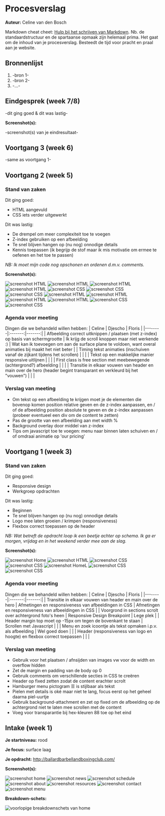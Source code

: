 # Procesverslag
**Auteur:** Celine van den Bosch

Markdown cheat cheet: [Hulp bij het schrijven van Markdown](https://github.com/adam-p/markdown-here/wiki/Markdown-Cheatsheet). Nb. de standaardstructuur en de spartaanse opmaak zijn helemaal prima. Het gaat om de inhoud van je procesverslag. Besteedt de tijd voor pracht en praal aan je website.



## Bronnenlijst
1. -bron 1-
2. -bron 2-
3. -...-



## Eindgesprek (week 7/8)

-dit ging goed & dit was lastig-

**Screenshot(s):**

-screenshot(s) van je eindresultaat-



## Voortgang 3 (week 6)

-same as voortgang 1-



## Voortgang 2 (week 5)

### Stand van zaken

Dit ging goed: 
* HTML aangevuld
* CSS iets verder uitgewerkt

Dit was lastig:
* De drempel om meer complexiteit toe te voegen
* Z-index gebruiken op een afbeelding
* Te snel blijven hangen op (nu nog) onnodige details
* Kennis toepassen (ik begrijp de stof maar ik mis motivatie om ermee te oefenen en het toe te passen)

*NB: Ik moet mijn code nog opschonen en ordenen d.m.v. comments.*

**Screenshot(s):**

![screenshot HTML](images/Voortgang2.0HTML.JPG)
![screenshot HTML](images/Voortgang2.1HTML.JPG)
![screenshot HTML](images/Voortgang2.2HTML.JPG)
![screenshot HTML](images/Voortgang2.3HTML.JPG)
![screenshot CSS](images/Voortgang2.4CSS.JPG)
![screenshot CSS](images/Voortgang2.5CSS.JPG)
![screenshot CSS](images/Voortgang2.6CSS.JPG)
![screenshot HTML](images/Voortgang2.0Mobile.JPG)
![screenshot HTML](images/Voortgang2.1Mobile.JPG)
![screenshot HTML](images/Voortgang2.2Mobile.JPG)
![screenshot HTML](images/Voortgang2.3Mobile.JPG)
![screenshot CSS](images/Voortgang2.4Mobile.JPG)
![screenshot CSS](images/Voortgang2.5Mobile.JPG)

### Agenda voor meeting

Dingen die we behandeld willen hebben:
| Celine | Djescho | Floris |
|--------|:-------:|-------:|
| Afbeelding correct uitknippen / plaatsen (met z-index) op basis van schermgrootte | Ik krijg de scroll knoppen maar niet werkende :) | Wat kan ik toevoegen om aan de surface plane te voldoen, want overal animaties bij maakt het niet beter |
| Timing tekst animaties (inschuiven vanaf de zijkant tijdens het scrollen) |  |  |
| Tekst op een makkelijke manier responsive uitlijnen |  |  |
| First class is free section met meebewegende (achtergrond?) afbeelding |  |  |
| Transitie in elkaar vouwen van header en main over de hero (header begint transparant en verkleurd bij het "vouwen") |  |  |

### Verslag van meeting

* Om tekst op een afbeelding te krijgen moet je de elementen die bovenop komen position relative geven en de z-index aanpassen, en / of de afbeelding position absolute te geven en de z-index aanpassen (probeer eventueel een div om de content te zetten)
* Pas de grootte van een afbeelding aan met width %
* Background overlay door middel van z-index
* Tips om javascript toe te voegen: menu naar binnen laten schuiven en / of omdraai animatie op 'our pricing'



## Voortgang 1 (week 3)

### Stand van zaken

Dit ging goed: 
* Responsive design
* Werkgroep opdrachten

Dit was lastig:
* Beginnen
* Te snel blijven hangen op (nu nog) onnodige details
* Logo mee laten groeien / krimpen (responsiveness)
* Flexbox correct toepassen op de header

*NB: Wat betreft de opdracht loop ik een beetje achter op schema. Ik ga er morgen, vrijdag en in het weekend verder mee aan de slag.*

**Screenshot(s):**

![screenshot Home](images/Voortgang1.JPG)
![screenshot HTML](images/HTMLVoortgang1.JPG)
![screenshot CSS](images/CSS1Voortgang1.JPG)
![screenshot CSS](images/CSS2Voortgang1.JPG)
![screenshot HomeL](images/Voortgang1.2.JPG)
![screenshot CSS](images/CSS1Voortgang1.2.JPG)
![screenshot CSS](images/CSS2Voortgang1.2.JPG)

### Agenda voor meeting

Dingen die we behandeld willen hebben:
| Celine | Djescho | Floris |
|--------|:-------:|-------:|
| Transitie in elkaar vouwen van header en main over de hero | Afmetingen en responsiveness van afbeeldingen in CSS | Afmetingen en responsiveness van afbeeldingen in CSS |
| Voorgrond in sections scrolt over achtergrond foto's heen | Responsive Design Breakpoint | Lege plek |
| Header margin top moet op -15px om tegen de bovenkant te staan | Scrollen met Javascript | |
| Menu en zoek icoontje als tekst opmaken i.p.v. als afbeelding | Wel goed doen | |
| Header (responsiveness van logo en hoogte) en flexbox correct toepassen | | |

### Verslag van meeting

* Gebruik voor het plaatsen / afnsijden van images vw voor de width en overflow hidden
* Zet de margin en padding van de body op 0
* Gebruik comments om verschillende secties in CSS te creëren
* Header op fixed zetten zodat de content erachter scrolt
* Hamburger menu pictogram &#9776; is stijlbaar als tekst
* Pielen met details is oké maar niet te lang, focus eerst op het geheel daarna piel-uurtje
* Gebruik background-attachment en zet op fixed om de afbeelding op de achtergrond niet te laten mee scrollen met de content
* Voeg voor transparantie bij hex-kleuren 88 toe op het eind


## Intake (week 1)

**Je startniveau:** rood

**Je focus:** surface laag

**Je opdracht:** <http://ballardbarbellandboxingclub.com/>

**Screenshot(s):**

![screenshot home](images/bbbcHome.JPG)
![screenshot news](images/bbbcNews.JPG)
![screenshot schedule](images/bbbcSchedule.JPG)
![screenshot about](images/bbbcAbout.JPG)
![screenshot resources](images/bbbcResources.JPG)
![screenshot contact](images/bbbcContact.JPG)
![screenshot menu](images/bbbcMenu.JPG)


**Breakdown-schets:**

![voorlopige breakdownschets van home](images/breakdownSchetsHomepageBBBC.svg)
